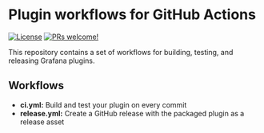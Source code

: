 # Plugin workflows for GitHub Actions

[![License](https://img.shields.io/github/license/grafana/plugin-workflows)](LICENSE)
[![PRs welcome!](https://img.shields.io/badge/PRs-welcome-brightgreen.svg)](#contribute)

This repository contains a set of workflows for building, testing, and releasing Grafana plugins.

## Workflows

- **ci.yml:** Build and test your plugin on every commit
- **release.yml:** Create a GitHub release with the packaged plugin as a release asset
